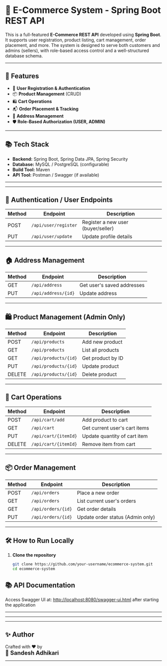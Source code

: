 # 🛒 E-Commerce System - Spring Boot REST API

This is a full-featured **E-Commerce REST API** developed using **Spring Boot**. It supports user registration, product listing, cart management, order placement, and more. The system is designed to serve both customers and admins (sellers), with role-based access control and a well-structured database schema.

---

## 🚀 Features

- 👤 **User Registration & Authentication**
- 📦 **Product Management** (CRUD)
- 🛍 **Cart Operations**
- 📬 **Order Placement & Tracking**
- 🧾 **Address Management**
- 🛡️ **Role-Based Authorization (USER, ADMIN)**

---

## 📚 Tech Stack

- **Backend:** Spring Boot, Spring Data JPA, Spring Security
- **Database:** MySQL / PostgreSQL (configurable)
- **Build Tool:** Maven
- **API Tool:** Postman / Swagger (if available)

---


---

## 🔐 Authentication / User Endpoints

| Method | Endpoint              | Description                           |
|--------|-----------------------|---------------------------------------|
| POST   | `/api/user/register`  | Register a new user (buyer/seller)    |
| PUT    | `/api/user/update`    | Update profile details                |

---

## 🏠 Address Management

| Method | Endpoint                  | Description                |
|--------|---------------------------|----------------------------|
| GET    | `/api/address`            | Get user's saved addresses |
| PUT    | `/api/address/{id}`       | Update address             |

---

## 🛍 Product Management (Admin Only)

| Method | Endpoint              | Description       |
|--------|-----------------------|-------------------|
| POST   | `/api/products`       | Add new product   |
| GET    | `/api/products`       | List all products |
| GET    | `/api/products/{id}`  | Get product by ID |
| PUT    | `/api/products/{id}`  | Update product    |
| DELETE | `/api/products/{id}`  | Delete product    |

---

## 🛒 Cart Operations

| Method | Endpoint               | Description                   |
|--------|------------------------|-------------------------------|
| POST   | `/api/cart/add`        | Add product to cart           |
| GET    | `/api/cart`            | Get current user's cart items |
| PUT    | `/api/cart/{itemId}`   | Update quantity of cart item  |
| DELETE | `/api/cart/{itemId}`   | Remove item from cart         |

---

## 📦 Order Management

| Method | Endpoint                | Description                      |
|--------|-------------------------|----------------------------------|
| POST   | `/api/orders`           | Place a new order                |
| GET    | `/api/orders`           | List current user's orders       |
| GET    | `/api/orders/{id}`      | Get order details                |
| PUT    | `/api/orders/{id}`      | Update order status (Admin only)|

---

## 🛠 How to Run Locally

1. **Clone the repository**
   ```bash
   git clone https://github.com/your-username/ecommerce-system.git
   cd ecommerce-system
## 📚 API Documentation
Access Swagger UI at: [http://localhost:8080/swagger-ui.html](http://localhost:8080/swagger-ui.html) after starting the application

---

---

---

## ✨ Author

Crafted with ❤️ by  
**<span style="font-size:1.3em; font-weight:bold;">🌟 Sandesh Adhikari</span>**

---

